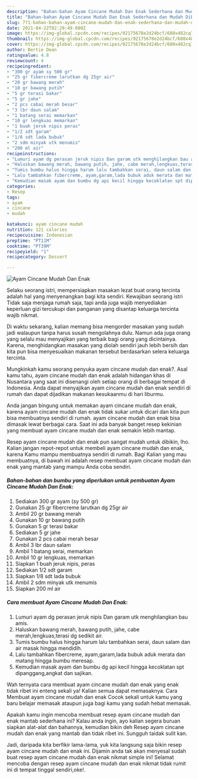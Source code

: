 ```yaml
---
description: "Bahan-bahan Ayam Cincane Mudah Dan Enak Sederhana dan Mudah Dibuat"
title: "Bahan-bahan Ayam Cincane Mudah Dan Enak Sederhana dan Mudah Dibuat"
slug: 771-bahan-bahan-ayam-cincane-mudah-dan-enak-sederhana-dan-mudah-dibuat
date: 2021-04-22T02:29:49.600Z
image: https://img-global.cpcdn.com/recipes/92175678e2d24bcf/680x482cq70/ayam-cincane-mudah-dan-enak-foto-resep-utama.jpg
thumbnail: https://img-global.cpcdn.com/recipes/92175678e2d24bcf/680x482cq70/ayam-cincane-mudah-dan-enak-foto-resep-utama.jpg
cover: https://img-global.cpcdn.com/recipes/92175678e2d24bcf/680x482cq70/ayam-cincane-mudah-dan-enak-foto-resep-utama.jpg
author: Bertie Dean
ratingvalue: 4.8
reviewcount: 4
recipeingredient:
- "300 gr ayam sy 500 gr"
- "25 gr fibercreme larutkan dg 25gr air"
- "20 gr bawang merah"
- "10 gr bawang putih"
- "5 gr terasi bakar"
- "5 gr jahe"
- "2 pcs cabai merah besar"
- "3 lbr daun salam"
- "1 batang serai memarkan"
- "10 gr lengkuas memarkan"
- "1 buah jeruk nipis peras"
- "1/2 sdt garam"
- "1/8 sdt lada bubuk"
- "2 sdm minyak utk menumis"
- "200 ml air"
recipeinstructions:
- "Lumuri ayam dg perasan jeruk nipis Dan garam utk menghilangkan bau amis."
- "Haluskan bawang merah, bawang putih, jahe, cabe merah,lengkuas,terasi dg sedikit air."
- "Tumis bumbu halus hingga harum lalu tambahkan serai, daun salam dan air masak hingga mendidih."
- "Lalu tambahkan fibercreme, ayam,garam,lada bubuk aduk merata dan matang hingga bumbu meresap."
- "Kemudian masak ayam dan bumbu dg api kecil hingga kecoklatan spt dipanggang,angkat dan sajikan."
categories:
- Resep
tags:
- ayam
- cincane
- mudah

katakunci: ayam cincane mudah 
nutrition: 121 calories
recipecuisine: Indonesian
preptime: "PT11M"
cooktime: "PT39M"
recipeyield: "1"
recipecategory: Dessert

---
```



![Ayam Cincane Mudah Dan Enak](https://img-global.cpcdn.com/recipes/92175678e2d24bcf/680x482cq70/ayam-cincane-mudah-dan-enak-foto-resep-utama.jpg)

Selaku seorang istri, mempersiapkan masakan lezat buat orang tercinta adalah hal yang menyenangkan bagi kita sendiri. Kewajiban seorang istri Tidak saja menjaga rumah saja, tapi anda juga wajib menyediakan keperluan gizi tercukupi dan panganan yang disantap keluarga tercinta wajib nikmat.

Di waktu  sekarang, kalian memang bisa mengorder masakan yang sudah jadi walaupun tanpa harus susah mengolahnya dulu. Namun ada juga orang yang selalu mau menyajikan yang terbaik bagi orang yang dicintainya. Karena, menghidangkan masakan yang diolah sendiri jauh lebih bersih dan kita pun bisa menyesuaikan makanan tersebut berdasarkan selera keluarga tercinta. 



Mungkinkah kamu seorang penyuka ayam cincane mudah dan enak?. Asal kamu tahu, ayam cincane mudah dan enak adalah hidangan khas di Nusantara yang saat ini disenangi oleh setiap orang di berbagai tempat di Indonesia. Anda dapat menyajikan ayam cincane mudah dan enak sendiri di rumah dan dapat dijadikan makanan kesukaanmu di hari liburmu.

Anda jangan bingung untuk memakan ayam cincane mudah dan enak, karena ayam cincane mudah dan enak tidak sukar untuk dicari dan kita pun bisa membuatnya sendiri di rumah. ayam cincane mudah dan enak bisa dimasak lewat berbagai cara. Saat ini ada banyak banget resep kekinian yang membuat ayam cincane mudah dan enak semakin lebih mantap.

Resep ayam cincane mudah dan enak pun sangat mudah untuk dibikin, lho. Kalian jangan repot-repot untuk membeli ayam cincane mudah dan enak, karena Kamu mampu membuatnya sendiri di rumah. Bagi Kalian yang mau membuatnya, di bawah ini adalah resep membuat ayam cincane mudah dan enak yang mantab yang mampu Anda coba sendiri.

<!--inarticleads1-->

##### Bahan-bahan dan bumbu yang diperlukan untuk pembuatan Ayam Cincane Mudah Dan Enak:

1. Sediakan 300 gr ayam (sy 500 gr)
1. Gunakan 25 gr fibercreme larutkan dg 25gr air
1. Ambil 20 gr bawang merah
1. Gunakan 10 gr bawang putih
1. Gunakan 5 gr terasi bakar
1. Sediakan 5 gr jahe
1. Gunakan 2 pcs cabai merah besar
1. Ambil 3 lbr daun salam
1. Ambil 1 batang serai, memarkan
1. Ambil 10 gr lengkuas, memarkan
1. Siapkan 1 buah jeruk nipis, peras
1. Sediakan 1/2 sdt garam
1. Siapkan 1/8 sdt lada bubuk
1. Ambil 2 sdm minyak utk menumis
1. Siapkan 200 ml air




<!--inarticleads2-->

##### Cara membuat Ayam Cincane Mudah Dan Enak:

1. Lumuri ayam dg perasan jeruk nipis Dan garam utk menghilangkan bau amis.
1. Haluskan bawang merah, bawang putih, jahe, cabe merah,lengkuas,terasi dg sedikit air.
1. Tumis bumbu halus hingga harum lalu tambahkan serai, daun salam dan air masak hingga mendidih.
1. Lalu tambahkan fibercreme, ayam,garam,lada bubuk aduk merata dan matang hingga bumbu meresap.
1. Kemudian masak ayam dan bumbu dg api kecil hingga kecoklatan spt dipanggang,angkat dan sajikan.




Wah ternyata cara membuat ayam cincane mudah dan enak yang enak tidak ribet ini enteng sekali ya! Kalian semua dapat memasaknya. Cara Membuat ayam cincane mudah dan enak Cocok sekali untuk kamu yang baru belajar memasak ataupun juga bagi kamu yang sudah hebat memasak.

Apakah kamu ingin mencoba membuat resep ayam cincane mudah dan enak mantab sederhana ini? Kalau anda ingin, ayo kalian segera buruan siapkan alat-alat dan bahannya, kemudian bikin deh Resep ayam cincane mudah dan enak yang mantab dan tidak ribet ini. Sungguh taidak sulit kan. 

Jadi, daripada kita berfikir lama-lama, yuk kita langsung saja bikin resep ayam cincane mudah dan enak ini. Dijamin anda tak akan menyesal sudah buat resep ayam cincane mudah dan enak nikmat simple ini! Selamat mencoba dengan resep ayam cincane mudah dan enak nikmat tidak rumit ini di tempat tinggal sendiri,oke!.

